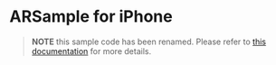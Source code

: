 # ARSample for iPhone

> **NOTE** this sample code has been renamed. Please refer to [this documentation](https://github.com/Moodstocks/moodstocks-sdk/wiki/Sample-applications#wiki-sample-1) for more details.
